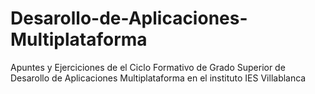 # Desarollo-de-Aplicaciones-Multiplataforma
Apuntes y Ejerciciones de el Ciclo Formativo de Grado Superior de Desarollo de Aplicaciones Multiplataforma en el instituto IES Villablanca
